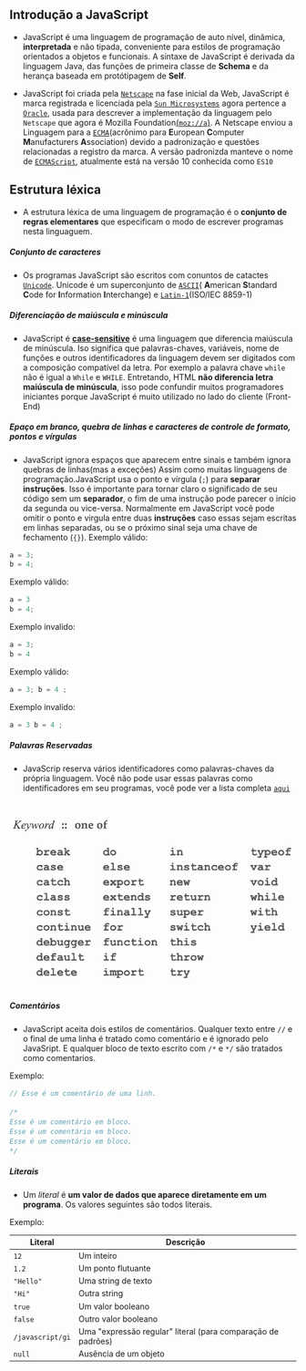 ## Introdução a JavaScript

- JavaScript é uma linguagem de programação de auto nível, dinâmica, **interpretada** e não tipada, conveniente para estilos de programação orientados a objetos e funcionais. A sintaxe de JavaScript é derivada da linguagem Java, das funções de primeira classe de **Schema** e da herança baseada em protótipagem de **Self**.

- JavaScript foi criada pela [`Netscape`](https://pt.wikipedia.org/wiki/Netscape) na fase inicial da Web, JavaScript é marca registrada e licenciada pela [`Sun Microsystems`](https://pt.wikipedia.org/wiki/Sun_Microsystems) agora pertence a [`Oracle`](https://pt.wikipedia.org/wiki/Oracle_Corporation), usada para descrever a implementação da linguagem pelo `Netscape` que agora é Mozilla Foundation[(`moz://a`)](https://pt.wikipedia.org/wiki/Mozilla_Foundation).
A Netscape enviou a Linguagem para a [`ECMA`](https://pt.wikipedia.org/wiki/Ecma_International)(acrônimo para **E**uropean **C**omputer **M**anufacturers **A**ssociation) devido a padronização e questões relacionadas a registro da marca.
A versão padronizda manteve o nome de [`ECMAScript`](https://pt.wikipedia.org/wiki/ECMAScript), atualmente está na versão 10 conhecida como `ES10`

## Estrutura léxica

- A estrutura léxica de uma linguagem de programação é o **conjunto de regras elementares** que especificam o modo de escrever programas nesta linguaguem.

##### Conjunto de caracteres

-  Os programas JavaScript são escritos com conuntos de catactes [`Unicode`](https://pt.wikipedia.org/wiki/Unicode). Unicode é um superconjunto de [`ASCII`](https://pt.wikipedia.org/wiki/ASCII)( **A**merican **S**tandard **C**ode for **I**nformation **I**nterchange) e [`Latin-1`](https://pt.wikipedia.org/wiki/ISO/IEC_8859-1)(ISO/IEC 8859-1)

##### Diferenciação de maiúscula e minúscula

- JavaScript é [**case-sensitive**](https://pt.wikipedia.org/wiki/Case-sensitive) é uma linguagem que diferencia maiúscula de minúscula. Iso significa que palavras-chaves, variáveis, nome de funções e outros identificadores da linguagem devem ser digitados com a composição compatível da letra.
Por exemplo a palavra chave `while` não é igual a `While` e `WHILE`.
Entretando, HTML **não diferencia letra maiúscula de minúscula**, isso pode confundir muitos programadores iniciantes porque JavaScript é muito utilizado no lado do cliente (Front-End)

##### Epaço em branco, quebra de linhas e caracteres de controle de formato, pontos e vírgulas

- JavaScript ignora espaços que aparecem entre sinais e também ignora quebras de linhas(mas a exceções)
Assim como muitas linguagens de programação.JavaScript usa o ponto e vírgula (`;`) para **separar instruções**.
Isso é importante para tornar claro o significado de seu código sem um **separador**, o fim de uma instrução pode parecer o início da segunda ou vice-versa. Normalmente em JavaScript você pode omitir o ponto e virgula entre duas **instruções** caso essas sejam escritas em linhas separadas, ou se o próximo sinal seja uma chave de fechamento (`{}`).
Exemplo válido:

```js
a = 3;
b = 4;
```

Exemplo válido:

```js
a = 3
b = 4;
```
Exemplo invalido:
```js
a = 3;
b = 4
```

Exemplo válido:

```js
a = 3; b = 4 ;
```
Exemplo invalido:

```js
a = 3 b = 4 ;
```

##### Palavras Reservadas

- JavaScrip reserva vários identificadores como palavras-chaves da própria linguagem. Você não pode usar essas palavras como identificadores em seu programas, você pode ver a lista completa [`aqui`](https://developer.mozilla.org/pt-BR/docs/Web/JavaScript/Reference/Lexical_grammar#palavras-chave_reservadas_do_ecmascript_2021)

<h1 align="center">
<img alt="lexicalGrammar" src=".github/lexicalGrammar.png" height="300px" />
</h1>

##### Comentários

- JavaScript aceita dois estilos de comentários. Qualquer texto entre `//` e o final de uma linha é tratado como comentário e é ignorado pelo JavaSript. E qualquer bloco de texto escrito com `/*` e `*/` são tratados como comentarios.

Exemplo:
 
```js
// Esse é um comentário de uma linh.

/*
Esse é um comentário em bloco.
Esse é um comentário em bloco.
Esse é um comentário em bloco.
*/
```

##### Literais

- Um _literal_ é **um valor de dados que aparece diretamente em um programa**. Os valores seguintes são todos literais.

Exemplo:

| Literal | Descrição |
| ------ | ------ |
| `12` | Um inteiro |
| `1.2` | Um ponto flutuante |
| `"Hello"` | Uma string de texto |
| `"Hi"` | Outra string |
| `true` | Um valor booleano |
| `false` | Outro valor booleano |
| `/javascript/gi` | Uma "expressão regular" literal (para comparação de padrões) |
| `null` | Ausência de um objeto |
